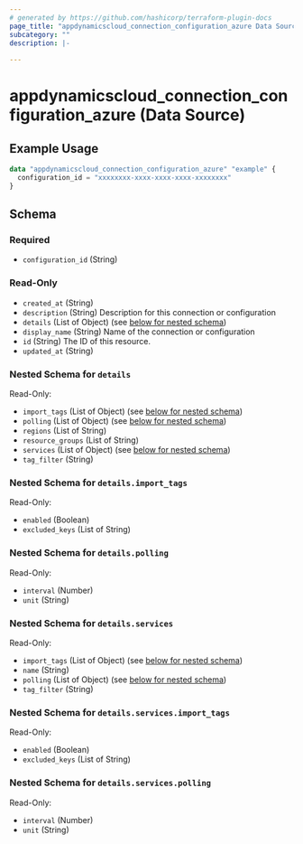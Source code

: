 ```yaml
---
# generated by https://github.com/hashicorp/terraform-plugin-docs
page_title: "appdynamicscloud_connection_configuration_azure Data Source - terraform-provider-appdynamicscloud"
subcategory: ""
description: |-
  
---
```


# appdynamicscloud_connection_configuration_azure (Data Source)



## Example Usage

```terraform
data "appdynamicscloud_connection_configuration_azure" "example" {
  configuration_id = "xxxxxxxx-xxxx-xxxx-xxxx-xxxxxxxx"
}
```

<!-- schema generated by tfplugindocs -->
## Schema

### Required

- `configuration_id` (String)

### Read-Only

- `created_at` (String)
- `description` (String) Description for this connection or configuration
- `details` (List of Object) (see [below for nested schema](#nestedatt--details))
- `display_name` (String) Name of the connection or configuration
- `id` (String) The ID of this resource.
- `updated_at` (String)

<a id="nestedatt--details"></a>
### Nested Schema for `details`

Read-Only:

- `import_tags` (List of Object) (see [below for nested schema](#nestedobjatt--details--import_tags))
- `polling` (List of Object) (see [below for nested schema](#nestedobjatt--details--polling))
- `regions` (List of String)
- `resource_groups` (List of String)
- `services` (List of Object) (see [below for nested schema](#nestedobjatt--details--services))
- `tag_filter` (String)

<a id="nestedobjatt--details--import_tags"></a>
### Nested Schema for `details.import_tags`

Read-Only:

- `enabled` (Boolean)
- `excluded_keys` (List of String)


<a id="nestedobjatt--details--polling"></a>
### Nested Schema for `details.polling`

Read-Only:

- `interval` (Number)
- `unit` (String)


<a id="nestedobjatt--details--services"></a>
### Nested Schema for `details.services`

Read-Only:

- `import_tags` (List of Object) (see [below for nested schema](#nestedobjatt--details--services--import_tags))
- `name` (String)
- `polling` (List of Object) (see [below for nested schema](#nestedobjatt--details--services--polling))
- `tag_filter` (String)

<a id="nestedobjatt--details--services--import_tags"></a>
### Nested Schema for `details.services.import_tags`

Read-Only:

- `enabled` (Boolean)
- `excluded_keys` (List of String)


<a id="nestedobjatt--details--services--polling"></a>
### Nested Schema for `details.services.polling`

Read-Only:

- `interval` (Number)
- `unit` (String)


